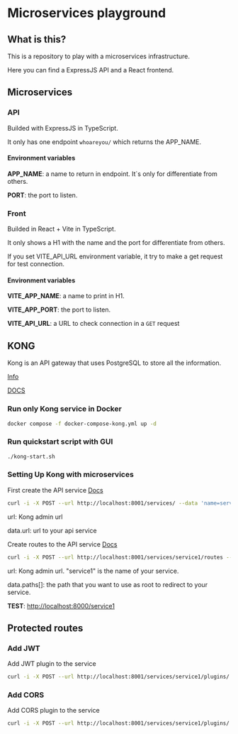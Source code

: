 # Microservices playground

## What is this?
This is a repository to play with a microservices infrastructure.

Here you can find a ExpressJS API and a React frontend.

## Microservices
### API
Builded with ExpressJS in TypeScript.

It only has one endpoint `whoareyou/` which returns the APP_NAME.

#### Environment variables
__APP_NAME__: a name to return in endpoint. It`s only for differentiate from others.

__PORT__: the port to listen.

### Front
Builded in React + Vite in TypeScript.

It only shows a H1 with the name and the port for differentiate from others.

If you set VITE_API_URL environment variable, it try to make a get request for test connection.

#### Environment variables
__VITE_APP_NAME__: a name to print in H1.

__VITE_APP_PORT__: the port to listen.

__VITE_API_URL__: a URL to check connection in a `GET` request


## KONG
Kong is an API gateway that uses PostgreSQL to store all the information.

[Info](https://docs.konghq.com/gateway/latest/admin-api/)

[DOCS](https://docs.konghq.com/gateway/api/admin-oss/latest/)

### Run only Kong service in Docker

```bash
docker compose -f docker-compose-kong.yml up -d
```

### Run quickstart script with GUI

```bash
./kong-start.sh
```


### Setting Up Kong with microservices

First create the API service
[Docs](https://docs.konghq.com/gateway/api/admin-oss/latest/#/Services/create-service)

```bash
curl -i -X POST --url http://localhost:8001/services/ --data 'name=service1' --data 'url=http://localhost:3001'
```
url: Kong admin url

data.url: url to your api service


Create routes to the API service
[Docs](https://docs.konghq.com/gateway/api/admin-oss/latest/#/Routes/create-route-for-service)

```bash
curl -i -X POST --url http://localhost:8001/services/service1/routes --data 'paths[]=/service1'
```

url: Kong admin url. "service1" is the name of your service.

data.paths[]: the path that you want to use as root to redirect to your service.

__TEST__: [http://localhost:8000/service1](http://localhost:8000/service1)


## Protected routes
### Add JWT
Add JWT plugin to the service
```bash
curl -i -X POST --url http://localhost:8001/services/service1/plugins/ --data 'name=jwt' --data 'config.claims_to_verify=exp' --data 'config.header_names=Authorization'
```

### Add CORS
Add CORS plugin to the service
```bash
curl -i -X POST --url http://localhost:8001/services/service1/plugins/ --data 'name=cors' --data 'config.exposed_headers=Authorization' --data 'config.credentials=true' --data 'config.methods=GET' --data 'config.headers=Accept, Accept-Version, Content-Length, Content-MD5, Content-Type, Date, Authorization'
```



